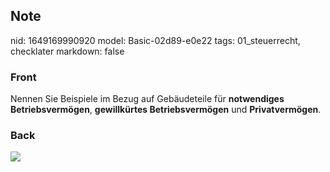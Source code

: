 ## Note
nid: 1649169990920
model: Basic-02d89-e0e22
tags: 01_steuerrecht, checklater
markdown: false

### Front
Nennen Sie Beispiele im Bezug auf Gebäudeteile für <b>notwendiges
Betriebsvermögen</b>, <b>gewillkürtes Betriebsvermögen</b> und
<b>Privatvermögen</b>.

### Back
<img src="paste-2dbad3c762f1313f5743e7fb9e6b3ac1214fff82.jpg">
